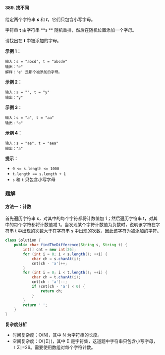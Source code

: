 #### 389. 找不同

给定两个字符串 ***s*** 和 ***t***，它们只包含小写字母。

字符串 **t** 由字符串 **s ** 随机重排，然后在随机位置添加一个字母。

请找出在 ***t*** 中被添加的字母。

**示例 1：**

```shell
输入：s = "abcd", t = "abcde"
输出："e"
解释：'e' 是那个被添加的字母。
```

**示例 2：**

```shell
输入：s = "", t = "y"
输出："y"
```

**示例 3：**

```shell
输入：s = "a", t = "aa"
输出："a"
```

**示例 4：**

```shell
输入：s = "ae", t = "aea"
输出："a"
```

**提示：**

- `0 <= s.length <= 1000`
- `t.length == s.length + 1`
- `s` 和 `t` 只包含小写字母



### 题解

#### 方法一：计数

首先遍历字符串 s，对其中的每个字符都将计数值加 1；然后遍历字符串 t，对其中的每个字符都将计数值减 1。当发现某个字符计数值为负数时，说明该字符在字符串 t 中出现的次数大于在字符串 s 中出现的次数，因此该字符为被添加的字符。

```java
class Solution {
    public char findTheDifference(String s, String t) {
        int[] cnt = new int[26];
        for (int i = 0; i < s.length(); ++i) {
            char ch = s.charAt(i);
            cnt[ch - 'a']++;
        }
        for (int i = 0; i < t.length(); ++i) {
            char ch = t.charAt(i);
            cnt[ch - 'a']--;
            if (cnt[ch - 'a'] < 0) {
                return ch;
            }
        }
        return ' ';
    }
}
```

**复杂度分析**

- 时间复杂度：O(N)，其中 N 为字符串的长度。
- 空间复杂度：O(∣Σ∣)，其中 Σ 是字符集，这道题中字符串只包含小写字母，∣Σ∣=26。需要使用数组对每个字符计数。

